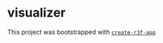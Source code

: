 # visualizer

This project was bootstrapped with [`create-r3f-app`](https://github.com/utsuboco/create-r3f-app)